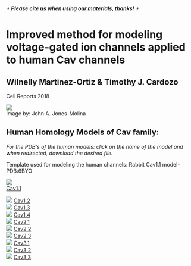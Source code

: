 :zap: **_Please cite us when using our materials, thanks!_** :zap:
# Improved method for modeling voltage-gated ion channels applied to human Cav channels
##              Wilnelly Martinez-Ortiz & Timothy J. Cardozo           
Cell Reports 2018
<div>
<img src="https://github.com/CardozoLab/Voltage-Gated-Calcium-Channels-/blob/master/protein%20in%20membrane%20WILLA%20v110001.jpg"> 
</div> 
Image by: John A. Jones-Molina

## Human Homology Models of Cav family: 
_For the PDB's of the human models: click on the name of the model and when redirected, download the desired file._
<div>
Template used for modeling the human channels: Rabbit Cav1.1 model- PDB:6BYO
</div>
  
            

<img src="https://github.com/CardozoLab/Voltage-Gated-Calcium-Channels-/blob/master/H11.png">    </div>          
<a href="https://github.com/CardozoLab/Voltage-Gated-Calcium-Channels-/blob/master/HCav11.pdb"> Cav1.1 </a>
</div>             



<div>
<img src="https://github.com/CardozoLab/Voltage-Gated-Calcium-Channels-/blob/master/H12.png"> 
<a href="https://github.com/CardozoLab/Voltage-Gated-Calcium-Channels-/blob/master/HCav12.pdb"> Cav1.2 </a> 
     


</div> 
<div>
<img src="https://github.com/CardozoLab/Voltage-Gated-Calcium-Channels-/blob/master/H13.png"> 
<a href="https://github.com/CardozoLab/Voltage-Gated-Calcium-Channels-/blob/master/HCav13.pdb"> Cav1.3 </a>
    


</div> 
<div>
<img src="https://github.com/CardozoLab/Voltage-Gated-Calcium-Channels-/blob/master/H14.png"> 
<a href="https://github.com/CardozoLab/Voltage-Gated-Calcium-Channels-/blob/master/HCav14.pdb"> Cav1.4 </a>
 


</div> 
<div>
<img src="https://github.com/CardozoLab/Voltage-Gated-Calcium-Channels-/blob/master/H21.png"> 
<a href="https://github.com/CardozoLab/Voltage-Gated-Calcium-Channels-/blob/master/HCav21.pdb"> Cav2.1 </a>
</div>            



<div>
<img src="https://github.com/CardozoLab/Voltage-Gated-Calcium-Channels-/blob/master/H22.png"> 
<a href="https://github.com/CardozoLab/Voltage-Gated-Calcium-Channels-/blob/master/HCav22.pdb"> Cav2.2 </a>
</div>     



<div>
<img src="https://github.com/CardozoLab/Voltage-Gated-Calcium-Channels-/blob/master/H23.png"> 
<a href="https://github.com/CardozoLab/Voltage-Gated-Calcium-Channels-/blob/master/HCav23.pdb"> Cav2.3 </a>
</div>    



<div>
<img src="https://github.com/CardozoLab/Voltage-Gated-Calcium-Channels-/blob/master/H31.png"> 
<a href="https://github.com/CardozoLab/Voltage-Gated-Calcium-Channels-/blob/master/Cav31.pdb"> Cav3.1 </a>
</div>            



<div>
<img src="https://github.com/CardozoLab/Voltage-Gated-Calcium-Channels-/blob/master/H32.png">
<a href="https://github.com/CardozoLab/Voltage-Gated-Calcium-Channels-/blob/master/Cav32.pdb"> Cav3.2 </a>
</div>     



<div>
<img src="https://github.com/CardozoLab/Voltage-Gated-Calcium-Channels-/blob/master/H33.png"> 
<a href="https://github.com/CardozoLab/Voltage-Gated-Calcium-Channels-/blob/master/Cav33.pdb"> Cav3.3 </a>
</div>    


 
